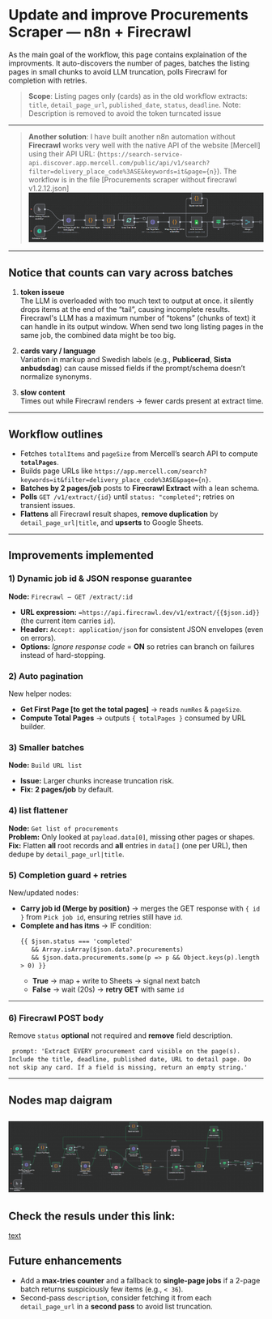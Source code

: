 # Update and improve Procurements Scraper — n8n + Firecrawl

As the main goal of the workflow, this page contains explaination of the improvments. It auto-discovers the number of pages, batches the listing pages in small chunks to avoid LLM truncation, polls Firecrawl for completion with retries.

> **Scope**: Listing pages only (cards) as in the old workflow extracts: `title`, `detail_page_url`, `published_date`, `status`, `deadline`.
Note: Description is removed to avoid the token turncated issue
---

> **Another solution**: I have built another n8n automation without **Firecrawl** works very well with the native API of the website [Mercell] using their API URL:
(`https://search-service-api.discover.app.mercell.com/public/api/v1/search?filter=delivery_place_code%3ASE&keywords=it&page={n}`).
The workflow is in the file [Procurements scraper without firecrawl v1.2.12.json]
![alt text](<Daigram Procurements scraper without firecrawl v1.2.12.png>)
---

## Notice that counts can vary across batches

1. **token isseue**  
   The LLM is overloaded with too much text to output at once. it silently drops items at the end of the  “tail”, causing incomplete results. Firecrawl's LLM has a maximum number of “tokens” (chunks of text) it can handle in its output window. When send two long listing pages in the same job, the combined data might be too big.

2. **cards vary / language**  
   Variation in markup and Swedish labels (e.g., **Publicerad**, **Sista anbudsdag**) can cause missed fields if the prompt/schema doesn’t normalize synonyms.

3. **slow content**  
   Times out while Firecrawl renders → fewer cards present at extract time.

---

## Workflow outlines

- Fetches `totalItems` and `pageSize` from Mercell’s search API to compute **`totalPages`**.
- Builds page URLs like `https://app.mercell.com/search?keywords=it&filter=delivery_place_code%3ASE&page={n}`.
- **Batches by 2 pages/job** posts to **Firecrawl Extract** with a lean schema.
- **Polls** `GET /v1/extract/{id}` until `status: "completed"`; retries on transient issues.
- **Flattens** all Firecrawl result shapes, **remove duplication** by `detail_page_url|title`, and **upserts** to Google Sheets.

---

## Improvements implemented

### 1) Dynamic job id & JSON response guarantee
**Node:** `Firecrawl – GET /extract/:id`  
- **URL expression:** `=https://api.firecrawl.dev/v1/extract/{{$json.id}}` (the current item carries `id`).
- **Header:** `Accept: application/json` for consistent JSON envelopes (even on errors).
- **Options:** *Ignore response code* = **ON** so retries can branch on failures instead of hard-stopping.

### 2) Auto pagination
New helper nodes:
- **Get First Page [to get the total pages]** → reads `numRes` & `pageSize`.
- **Compute Total Pages** → outputs `{ totalPages }` consumed by URL builder.
  
### 3) Smaller batches
**Node:** `Build URL list`  
- **Issue:** Larger chunks increase truncation risk.  
- **Fix:** **2 pages/job** by default.

### 4)  list flattener
**Node:** `Get list of procurements`  
**Problem:** Only looked at `payload.data[0]`, missing other pages or shapes.  
**Fix:** Flatten **all** root records and **all** entries in `data[]` (one per URL), then dedupe by `detail_page_url|title`.

### 5) Completion guard + retries
New/updated nodes:
- **Carry job id (Merge by position)** → merges the GET response with `{ id }` from `Pick job id`, ensuring retries still have `id`.
- **Complete and has itms** → IF condition:
  ```
  {{ $json.status === 'completed'
     && Array.isArray($json.data?.procurements)
     && $json.data.procurements.some(p => p && Object.keys(p).length > 0) }}
  ```
  - **True** → map + write to Sheets → signal next batch
  - **False** → wait (20s) → **retry GET** with same `id`

---

### 6) Firecrawl POST body

Remove `status` **optional** not required and **remove** field description.

```jsonc
 prompt: 'Extract EVERY procurement card visible on the page(s). Include the title, deadline, published date, URL to detail page. Do not skip any card. If a field is missing, return an empty string.'
```

---

## Nodes map daigram
![alt text](<Daigram Procurements Scraper with firecrawl v2.0.14.png>)
---

## Check the resuls under this link:
[text](https://docs.google.com/spreadsheets/d/1GK0M4PQMgcdkiA4h4SykACH_MFdg-VoHWsdUrM-uh5M/edit?usp=sharing)
## Future enhancements
- Add a **max-tries counter** and a fallback to **single-page jobs** if a 2-page batch returns suspiciously few items (e.g., `< 36`).
- Second-pass `description`, consider fetching it from each `detail_page_url` in a **second pass** to avoid list truncation.

